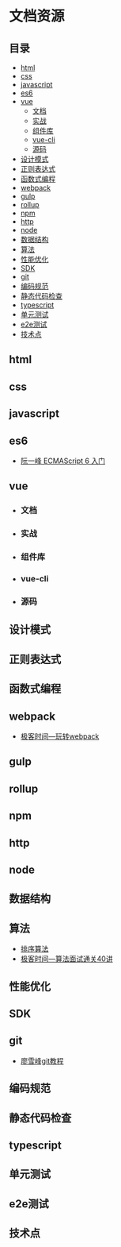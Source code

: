 # 文档资源

## 目录

* [html](#html)
* [css](#css)
* [javascript](#javascript)
* [es6](#es6)
* [vue](#vue)
   * [文档](#文档)
   * [实战](#实战)
   * [组件库](#组件库)
   * [vue-cli](#vue-cli)
   * [源码](#源码)
* [设计模式](#设计模式)
* [正则表达式](#正则表达式)
* [函数式编程](#函数式编程)
* [webpack](#webpack)
* [gulp](#gulp)
* [rollup](#rollup)
* [npm](#npm)
* [http](#http)
* [node](#node)
* [数据结构](#数据结构)
* [算法](#算法)
* [性能优化](#性能优化)
* [SDK](#SDK)
* [git](#git)
* [编码规范](#编码规范)
* [静态代码检查](#静态代码检查)
* [typescript](#typescript)
* [单元测试](#单元测试)
* [e2e测试](#e2e测试)
* [技术点](#技术点)

## html

## css

## javascript

## es6
* [阮一峰 ECMAScript 6 入门](http://es6.ruanyifeng.com/)

## vue
* ### 文档
* ### 实战
* ### 组件库
* ### vue-cli
* ### 源码
  
## 设计模式

## 正则表达式

## 函数式编程

## webpack

+ [极客时间—玩转webpack]()


## gulp

## rollup

## npm

## http

## node

## 数据结构

## 算法
* [排序算法](https://mp.weixin.qq.com/s/2uFJKlg6py4cJUWjCDd48A)
* [极客时间—算法面试通关40讲]()

## 性能优化

## SDK

## git
* [廖雪峰git教程](https://www.liaoxuefeng.com/wiki/896043488029600/898732864121440)

## 编码规范

## 静态代码检查

## typescript

## 单元测试

## e2e测试

## 技术点
